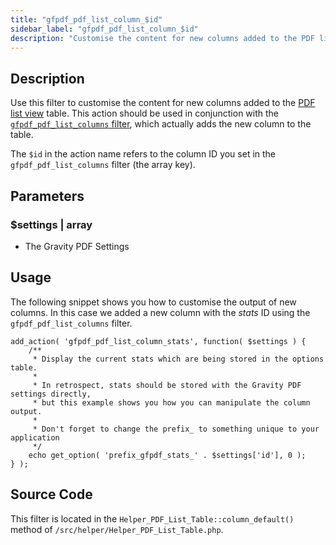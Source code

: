 ```yaml
---
title: "gfpdf_pdf_list_column_$id"
sidebar_label: "gfpdf_pdf_list_column_$id"
description: "Customise the content for new columns added to the PDF list view table. This action should be used in conjunction with the gfpdf_pdf_list_columns` filter."
---
```


## Description 

Use this filter to customise the content for new columns added to the [PDF list view](user-managing-pdfs.md) table. This action should be used in conjunction with the [`gfpdf_pdf_list_columns` filter](gfpdf_pdf_list_columns.md), which actually adds the new column to the table.

The `$id` in the action name refers to the column ID you set in the `gfpdf_pdf_list_columns` filter (the array key).

## Parameters 

### $settings | array
*  The Gravity PDF Settings

## Usage 

The following snippet shows you how to customise the output of new columns. In this case we added a new column with the *stats* ID using the `gfpdf_pdf_list_columns` filter.

```
add_action( 'gfpdf_pdf_list_column_stats', function( $settings ) {
	/**
	 * Display the current stats which are being stored in the options table.
	 * 
	 * In retrospect, stats should be stored with the Gravity PDF settings directly,
	 * but this example shows you how you can manipulate the column output. 
	 *
	 * Don't forget to change the prefix_ to something unique to your application
	 */
	echo get_option( 'prefix_gfpdf_stats_' . $settings['id'], 0 );
} );
```

## Source Code 

This filter is located in the `Helper_PDF_List_Table::column_default()` method of `/src/helper/Helper_PDF_List_Table.php`.